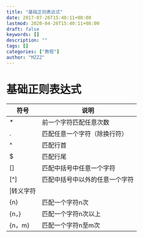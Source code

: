```yaml
---
title: "基础正则表达式"
date: 2017-07-26T15:40:11+08:00
lastmod: 2020-04-26T15:40:11+08:00
draft: false
keywords: []
description: ""
tags: []
categories: ["教程"]
author: "MZZZ"
---
```

<!--more-->

# 基础正则表达式
|符号|说明|
|---|---|
|*|前一个字符匹配任意次数|
|.|匹配任意一个字符（除换行符）|
|^|匹配行首|
|$|匹配行尾|
|[]|匹配中括号中任意一个字符|
|[^]|匹配中括号中以外的任意一个字符|
|\|转义字符|
|\{n\}|匹配一个字符n次|
|\{n，\}|匹配一个字符n次以上|
|\{n，m\}|匹配一个字符n至m次|



